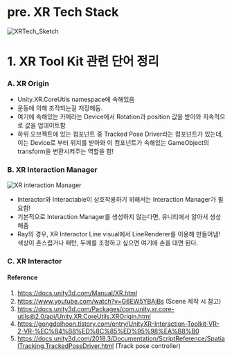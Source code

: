 # pre. XR Tech Stack
![XRTech_Sketch](https://user-images.githubusercontent.com/68228162/166428140-e1b2df90-2b19-48f4-8040-b0e6f06f9dfb.png)


# 1. XR Tool Kit 관련 단어 정리
### A. XR Origin 
- Unity.XR.CoreUtils namespace에 속해있음
- 운동에 의해 조작되는걸 저장해둠.
- 여기에 속해있는 카메라는 Device에서 Rotation과 position 값을 받아와 지속적으로 값을 업데이트함 
- 하위 오브젝트에 있는 컴포넌트 중 Tracked Pose Driver라는 컴포넌트가 있는데, 이는 Device로 부터 위치를 받아와
이 컴포넌트가 속해있는 GameObject의 transform을 변환시켜주는 역할을 함!

### B. XR Interaction Manager
![XR interaction Manager](https://user-images.githubusercontent.com/68228162/166638160-1e917f84-ec31-474d-8372-bf171a4aac44.jpg)

- Interactor와 Interactable이 상호작용하기 위해서는 Interaction Manager가 필요함!
- 기본적으로 Interaction Manager를 생성하지 않는다면, 유니티에서 알아서 생성해줌 
- Ray의 경우, XR Interactor Line visual에서 LineRenderer를 이용해 만들어냄! 색상이 촌스럽거나 패턴, 두께를 조정하고 싶으면 여기에 손을 대면 된다. 

### C. XR Interactor
#### Reference 
1. https://docs.unity3d.com/Manual/XR.html
2. https://www.youtube.com/watch?v=G6EW5YBAjBs (Scene 제작 시 참고)
3. https://docs.unity3d.com/Packages/com.unity.xr.core-utils@2.0/api/Unity.XR.CoreUtils.XROrigin.html
4. https://gongdolhoon.tistory.com/entry/UnityXR-Interaction-Toolkit-VR-2-VR-%EC%84%B8%ED%8C%85%ED%95%98%EA%B8%B0
5. https://docs.unity3d.com/2018.3/Documentation/ScriptReference/SpatialTracking.TrackedPoseDriver.html (Track pose controller)

